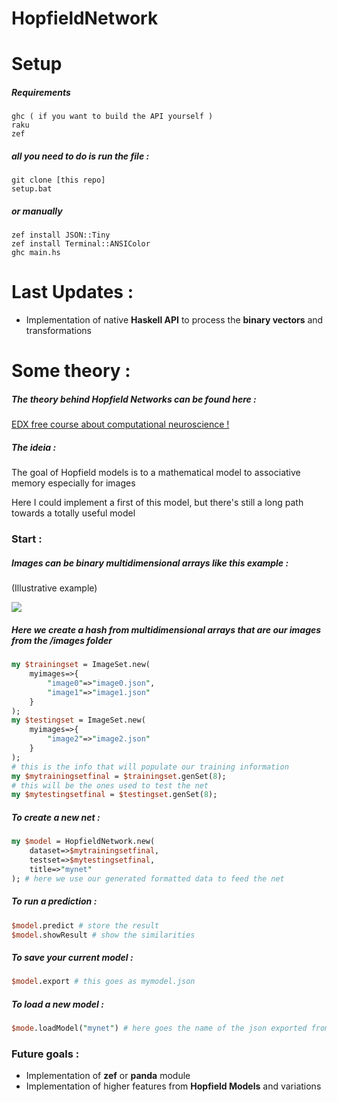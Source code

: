 # HopfieldNetwork
# Setup 

##### Requirements
```
ghc ( if you want to build the API yourself )
raku 
zef 
```


##### all you need to do is run the file :
```
git clone [this repo]
setup.bat 
```
##### or manually 
```
zef install JSON::Tiny
zef install Terminal::ANSIColor
ghc main.hs 
```

# Last Updates : 
* Implementation of native **Haskell API** to process the **binary vectors** and transformations 

# Some theory : 
##### The theory behind Hopfield Networks can be found here : 
 [EDX free course about computational neuroscience !](https://www.edx.org/course/computational-neuroscience-neuronal-dynamics-of-co)
 
##### The ideia : 
<p>The goal of Hopfield models is to a mathematical model to associative memory especially for images</p>
<p>Here I could implement a first of this model, but there's still a long path towards a totally useful model</p>

### Start :
##### Images can be binary multidimensional arrays like this example :
<p>(Illustrative example)</p>
<img src="https://www.codeproject.com/KB/AI/1200367/hopfieldgrid.png">

##### Here we create a hash from multidimensional arrays that are our images from the /images folder 
```Perl 6
my $trainingset = ImageSet.new(
    myimages=>{
        "image0"=>"image0.json",
        "image1"=>"image1.json"
    }
);
my $testingset = ImageSet.new(
    myimages=>{
        "image2"=>"image2.json"
    }
);
# this is the info that will populate our training information 
my $mytrainingsetfinal = $trainingset.genSet(8); 
# this will be the ones used to test the net 
my $mytestingsetfinal = $testingset.genSet(8);

```

##### To create a new net : 

```Perl 6
my $model = HopfieldNetwork.new(
    dataset=>$mytrainingsetfinal,
    testset=>$mytestingsetfinal,
    title=>"mynet"
); # here we use our generated formatted data to feed the net 
```

##### To run a prediction :
```Perl 6 
$model.predict # store the result 
$model.showResult # show the similarities 
```
##### To save your current model :
```Perl 6 
$model.export # this goes as mymodel.json
```
##### To load a new model : 
```Perl 6 
$mode.loadModel("mynet") # here goes the name of the json exported from model
```
### Future goals :
* Implementation of **zef** or **panda** module 
* Implementation of higher features from **Hopfield Models** and variations 
